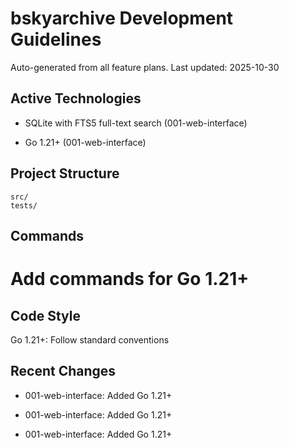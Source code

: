 # bskyarchive Development Guidelines

Auto-generated from all feature plans. Last updated: 2025-10-30

## Active Technologies
- SQLite with FTS5 full-text search (001-web-interface)

- Go 1.21+ (001-web-interface)

## Project Structure

```text
src/
tests/
```

## Commands

# Add commands for Go 1.21+

## Code Style

Go 1.21+: Follow standard conventions

## Recent Changes
- 001-web-interface: Added Go 1.21+
- 001-web-interface: Added Go 1.21+

- 001-web-interface: Added Go 1.21+

<!-- MANUAL ADDITIONS START -->
<!-- MANUAL ADDITIONS END -->
